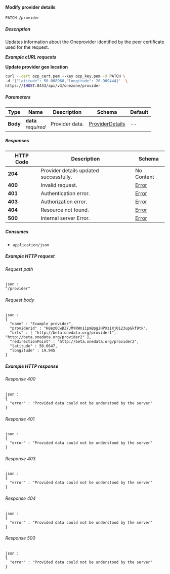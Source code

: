 
<a name="modify_provider"></a>
#### Modify provider details
```
PATCH /provider
```


##### Description
Updates information about the Oneprovider identified by the
peer certificate used for the request.

***Example cURL requests***

**Update provider geo location**
```bash
curl --cert ozp_cert.pem --key ozp_key.pem -X PATCH \
-d '{"latitude": 50.068968,"longitude": 20.909444}'  \
https://$HOST:8443/api/v3/onezone/provider
```


##### Parameters

|Type|Name|Description|Schema|Default|
|---|---|---|---|---|
|**Body**|**data**  <br>*required*|Provider data.|[ProviderDetails](../definitions/ProviderDetails.md#providerdetails)|--|


##### Responses

|HTTP Code|Description|Schema|
|---|---|---|
|**204**|Provider details updated successfully.|No Content|
|**400**|Invalid request.|[Error](../definitions/Error.md#error)|
|**401**|Authentication error.|[Error](../definitions/Error.md#error)|
|**403**|Authorization error.|[Error](../definitions/Error.md#error)|
|**404**|Resource not found.|[Error](../definitions/Error.md#error)|
|**500**|Internal server Error.|[Error](../definitions/Error.md#error)|


##### Consumes

* `application/json`


##### Example HTTP request

###### Request path
```
json :
"/provider"
```


###### Request body
```
json :
{
  "name" : "Example provider",
  "providerId" : "H8ez0CwDZ7JMYRWn1ipmBpgJHPXzIXj0123upGkf9tk",
  "urls" : [ "http://beta.onedata.org/provider1", "http://beta.onedata.org/provider2" ],
  "redirectionPoint" : "http://beta.onedata.org/provider2",
  "latitude" : 50.0647,
  "longitude" : 19.945
}
```


##### Example HTTP response

###### Response 400
```
json :
{
  "error" : "Provided data could not be understood by the server"
}
```


###### Response 401
```
json :
{
  "error" : "Provided data could not be understood by the server"
}
```


###### Response 403
```
json :
{
  "error" : "Provided data could not be understood by the server"
}
```


###### Response 404
```
json :
{
  "error" : "Provided data could not be understood by the server"
}
```


###### Response 500
```
json :
{
  "error" : "Provided data could not be understood by the server"
}
```



